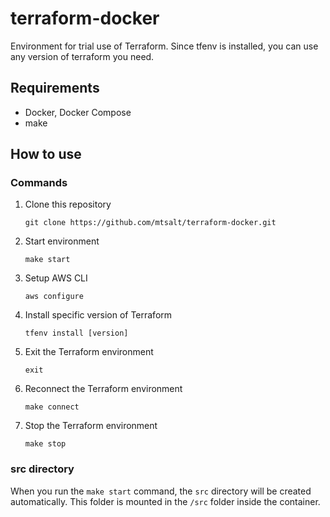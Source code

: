 # terraform-docker
Environment for trial use of Terraform. Since tfenv is installed, you can use any version of terraform you need.


## Requirements
- Docker, Docker Compose
- make

## How to use
### Commands
1. Clone this repository
    ```
    git clone https://github.com/mtsalt/terraform-docker.git
    ```
1. Start environment
    ```
    make start
    ```
1. Setup AWS CLI
    ```
    aws configure
    ```
1. Install specific version of Terraform
    ```
    tfenv install [version]
    ```
1. Exit the Terraform environment
    ```
    exit
    ```
1.  Reconnect the Terraform environment
    ```
    make connect
    ```
1. Stop the Terraform environment
    ```
    make stop
    ```

### src directory
When you run the `make start` command, the `src` directory will be created automatically. This folder is mounted in the `/src` folder inside the container.